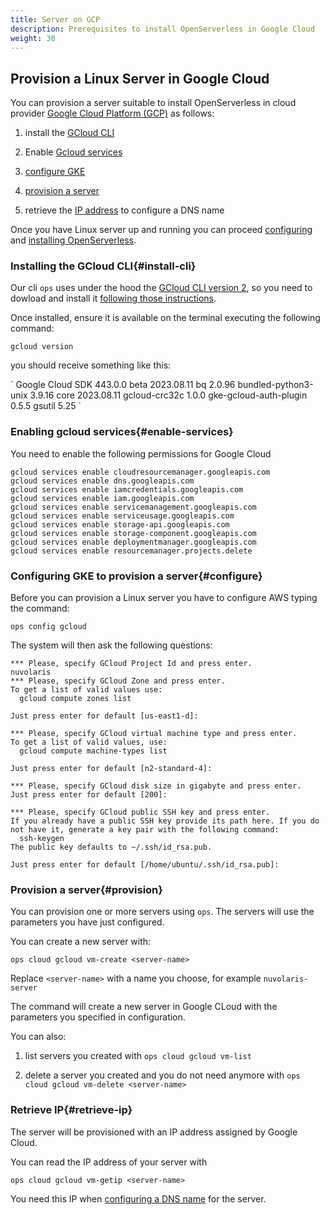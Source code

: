 ```yaml
---
title: Server on GCP
description: Prerequisites to install OpenServerless in Google Cloud
weight: 30
---
```


## Provision a Linux Server in Google Cloud

You can provision a server suitable to install OpenServerless in cloud
provider [Google Cloud Platform (GCP)](https://cloud.google.com/gcp) as
follows:

1. install the [GCloud CLI](#install-cli)

2. Enable [Gcloud services](#enable-services)

3. [configure GKE](#configure)

4. [provision a server](#provision)

5. retrieve the [IP address](#retrieve-ip) to configure a DNS name

Once you have Linux server up and running you can proceed
[configuring](/docs/installation/configure) and
[installing OpenServerless](/docs/installation/install/cluster/).

### Installing the GCloud CLI{#install-cli}

Our cli `ops` uses under the hood the [GCloud CLI version
2](https://cloud.google.com/sdk/gcloud), so you need to dowload and
install it [following those
instructions](https://cloud.google.com/sdk/docs/install).

Once installed, ensure it is available on the terminal executing the
following command:

    gcloud version

you should receive something like this:

\` Google Cloud SDK 443.0.0 beta 2023.08.11 bq 2.0.96
bundled-python3-unix 3.9.16 core 2023.08.11 gcloud-crc32c 1.0.0
gke-gcloud-auth-plugin 0.5.5 gsutil 5.25 \`

### Enabling gcloud services{#enable-services}

You need to enable the following permissions for Google Cloud

    gcloud services enable cloudresourcemanager.googleapis.com
    gcloud services enable dns.googleapis.com
    gcloud services enable iamcredentials.googleapis.com
    gcloud services enable iam.googleapis.com
    gcloud services enable servicemanagement.googleapis.com
    gcloud services enable serviceusage.googleapis.com
    gcloud services enable storage-api.googleapis.com
    gcloud services enable storage-component.googleapis.com
    gcloud services enable deploymentmanager.googleapis.com
    gcloud services enable resourcemanager.projects.delete

### Configuring GKE to provision a server{#configure}

Before you can provision a Linux server you have to configure AWS typing
the command:

    ops config gcloud

The system will then ask the following questions:

    *** Please, specify GCloud Project Id and press enter.
    nuvolaris
    *** Please, specify GCloud Zone and press enter.
    To get a list of valid values use:
      gcloud compute zones list

    Just press enter for default [us-east1-d]:

    *** Please, specify GCloud virtual machine type and press enter.
    To get a list of valid values, use:
      gcloud compute machine-types list

    Just press enter for default [n2-standard-4]:

    *** Please, specify GCloud disk size in gigabyte and press enter.
    Just press enter for default [200]:

    *** Please, specify GCloud public SSH key and press enter.
    If you already have a public SSH key provide its path here. If you do not have it, generate a key pair with the following command:
      ssh-keygen
    The public key defaults to ~/.ssh/id_rsa.pub.

    Just press enter for default [/home/ubuntu/.ssh/id_rsa.pub]:

### Provision a server{#provision}

You can provision one or more servers using `ops`. The servers will use
the parameters you have just configured.

You can create a new server with:

    ops cloud gcloud vm-create <server-name>

Replace `<server-name>` with a name you choose, for example
`nuvolaris-server`

The command will create a new server in Google CLoud with the parameters
you specified in configuration.

You can also:

1. list servers you created with `ops cloud gcloud vm-list`

2. delete a server you created and you do not need anymore with
    `ops cloud gcloud vm-delete <server-name>`

### Retrieve IP{#retrieve-ip}

The server will be provisioned with an IP address assigned by Google
Cloud.

You can read the IP address of your server with

    ops cloud gcloud vm-getip <server-name>

You need this IP when [configuring a DNS name](/docs/installation/configure/dns/) for
the server.
